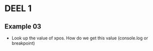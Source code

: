 # DEEL 1
## Example 03
* Look up the value of xpos. How do we get this value (console.log or breakpoint) 